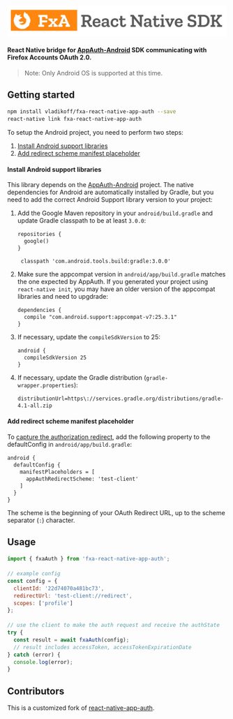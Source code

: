 ![FxA React Native SDK](fxa-react-native-sdk.jpg)


#### React Native bridge for [AppAuth-Android](https://github.com/openid/AppAuth-Android) SDK communicating with Firefox Accounts OAuth 2.0.

> Note: Only Android OS is supported at this time.

## Getting started

```sh
npm install vladikoff/fxa-react-native-app-auth --save
react-native link fxa-react-native-app-auth
```

To setup the Android project, you need to perform two steps:

1. [Install Android support libraries](#install-android-support-libraries)
2. [Add redirect scheme manifest placeholder](#add-redirect-scheme-manifest-placeholder)

#### Install Android support libraries

This library depends on the [AppAuth-Android](https://github.com/openid/AppAuth-android) project.
The native dependencies for Android are automatically installed by Gradle, but you need to add the
correct Android Support library version to your project:

1. Add the Google Maven repository in your `android/build.gradle` and update Gradle classpath to be at least `3.0.0`:
   ```
   repositories {
     google()
   }
   ```
   
   ```
    classpath 'com.android.tools.build:gradle:3.0.0'
   ```
2. Make sure the appcompat version in `android/app/build.gradle` matches the one expected by
   AppAuth. If you generated your project using `react-native init`, you may have an older version
   of the appcompat libraries and need to upgdrade:
   ```
   dependencies {
     compile "com.android.support:appcompat-v7:25.3.1"
   }
   ```
3. If necessary, update the `compileSdkVersion` to 25:
   ```
   android {
     compileSdkVersion 25
   }
   ```

4. If necessary, update the Gradle distribution (`gradle-wrapper.properties`):
   ```
   distributionUrl=https\://services.gradle.org/distributions/gradle-4.1-all.zip
   ```


#### Add redirect scheme manifest placeholder

To [capture the authorization redirect](https://github.com/openid/AppAuth-android#capturing-the-authorization-redirect),
add the following property to the defaultConfig in `android/app/build.gradle`:

```
android {
  defaultConfig {
    manifestPlaceholders = [
      appAuthRedirectScheme: 'test-client'
    ]
  }
}
```

The scheme is the beginning of your OAuth Redirect URL, up to the scheme separator (`:`) character.

## Usage

```javascript
import { fxaAuth } from 'fxa-react-native-app-auth';

// example config
const config = {
  clientId: '22d74070a481bc73',
  redirectUrl: 'test-client://redirect',
  scopes: ['profile']
};

// use the client to make the auth request and receive the authState
try {
  const result = await fxaAuth(config);
  // result includes accessToken, accessTokenExpirationDate
} catch (error) {
  console.log(error);
}
```


## Contributors

This is a customized fork of [react-native-app-auth](https://github.com/FormidableLabs/react-native-app-auth).
